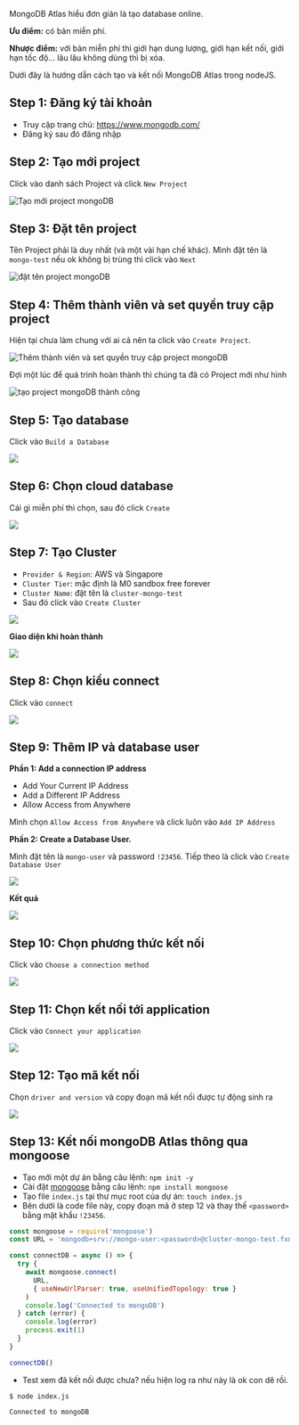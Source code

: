 MongoDB Atlas hiểu đơn giản là tạo database online.

**Ưu điểm:** có bản miễn phí.

**Nhược điểm:** với bản miễn phí thì giới hạn dung lượng, giới hạn kết nối, giới hạn tốc độ... lâu lâu không dùng thì bị xóa.


Dưới đây là hướng dẫn cách tạo và kết nối MongoDB Atlas trong nodeJS.
## Step 1: Đăng ký tài khoản
- Truy cập trang chủ: https://www.mongodb.com/
- Đăng ký sau đó đăng nhập

## Step 2: Tạo mới project
Click vào danh sách Project và click `New Project`

![Tạo mới project mongoDB](https://images.viblo.asia/6e4abd7d-758c-48ac-8ee1-bee5cc286fb9.png)

## Step 3: Đặt tên project
Tên Project phải là duy nhất (và một vài hạn chế khác).
Mình đặt tên là `mongo-test` nếu ok không bị trùng thì click vào `Next`

![đặt tên project mongoDB](https://images.viblo.asia/432a2031-40b6-4320-9537-f5589d9490bb.png)


## Step 4: Thêm thành viên và set quyền truy cập project
Hiện tại chưa làm chung với ai cả nên ta click vào `Create Project`.

![Thêm thành viên và set quyền truy cập project mongoDB](https://images.viblo.asia/60a51f3e-53ed-44eb-a523-235580069864.png)


Đợi một lúc để quá trình hoàn thành thì chúng ta đã có Project mới như hình

![tạo project mongoDB thành công](https://images.viblo.asia/6e0c4fa2-3dcd-4fdd-aa76-1e765ff66068.png)


## Step 5: Tạo database
Click vào `Build a Database`

![](https://images.viblo.asia/cdad0b34-b18d-4718-bda3-21ef3e63ac4b.png)


## Step 6: Chọn cloud database
Cái gì miễn phí thì chọn, sau đó click `Create`

![](https://images.viblo.asia/d4eb9b89-84ca-4911-b0bb-fe0ca3992343.png)


## Step 7: Tạo Cluster
- `Provider & Region`: AWS và Singapore
-  `Cluster Tier`: mặc định là M0 sandbox free forever
-   `Cluster Name`: đặt tên là `cluster-mongo-test`
-   Sau đó click vào `Create Cluster`


![](https://images.viblo.asia/8ca72a34-b504-45dc-9d0f-6e32400cfa70.jpg)

**Giao diện khi hoàn thành**

![](https://images.viblo.asia/e8ac57e1-8398-4e1f-92df-2f8353f3cc52.png)


## Step 8: Chọn kiểu connect
Click vào `connect`

![](https://images.viblo.asia/c76758c5-5047-4782-9f0d-1c885cbe52a6.png)


## Step 9:  Thêm IP và database user
**Phần 1: Add a connection IP address**
* Add Your Current IP Address
* Add a Different IP Address
* Allow Access from Anywhere

Mình chọn `Allow Access from Anywhere` và click luôn vào `Add IP Address`

**Phần 2: Create a Database User.**

Mình đặt tên là `mongo-user` và password `!23456`. Tiếp theo là click vào `Create Database User`

![](https://images.viblo.asia/ae6c5622-09af-48ab-a3b4-d5c3ffa7e9d9.png)

**Kết quả**

![](https://images.viblo.asia/4835e2e6-d4b2-4fad-827e-b445e56e047d.png)


## Step 10: Chọn phương thức kết nối
Click vào `Choose a connection method`

![](https://images.viblo.asia/5db46358-5ff6-48b9-875a-7ec94bd20153.png)

## Step 11: Chọn kết nối tới application
Click vào `Connect your application`

![](https://images.viblo.asia/c79f21ce-0885-4b31-a4c0-0b27843843ae.jpg)

## Step 12: Tạo mã kết nối
Chọn `driver and version` và copy đoạn mã kết nối được tự động sinh ra

![](https://images.viblo.asia/16b5c53f-ddfe-48c8-ab67-c333e15c5706.png)

## Step 13: Kết nối mongoDB Atlas thông qua mongoose
- Tạo mới một dự án bằng câu lệnh: `npm init -y`
- Cài đặt [mongoose](https://mongoosejs.com/docs/index.html#getting-started) bằng câu lệnh: `npm install mongoose`
- Tạo file `index.js` tại thư mục root của dự án: `touch index.js`
- Bên dưới là code file này, copy đoạn mã ở step 12 và thay thế `<password>` bằng mật khẩu `!23456`. 
```index.js
const mongoose = require('mongoose')
const URL = 'mongodb+srv://mongo-user:<password>@cluster-mongo-test.fxndsza.mongodb.net/?retryWrites=true&w=majority'

const connectDB = async () => {
  try {
    await mongoose.connect(
      URL,
      { useNewUrlParser: true, useUnifiedTopology: true }
    )
    console.log('Connected to mongoDB')
  } catch (error) {
    console.log(error)
    process.exit(1)
  }
}

connectDB()
```
- Test xem đã kết nối được chưa? nếu hiện log ra như này là ok con dê rồi.
```
$ node index.js

Connected to mongoDB
```